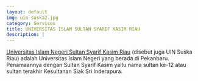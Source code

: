 ```yaml
---
layout: default
img: uin-suska2.jpg
category: Services
title: UNIVERSITAS ISLAM SULTAN SYARIF KASIM RIAU
description: |
---
```

  [ Universitas Islam Negeri Sultan Syarif Kasim Riau](http://uin-suska.ac.id/) (disebut juga UIN Suska Riau) adalah Universitas Islam Negeri yang berada di Pekanbaru. Penamaannya dengan Sultan Syarif Kasim yaitu nama sultan ke-12 atau sultan terakhir Kesultanan Siak Sri Inderapura.
